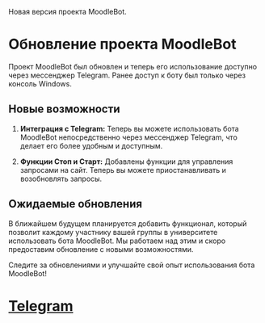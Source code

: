 Новая версия проекта MoodleBot.

# Обновление проекта MoodleBot

Проект MoodleBot был обновлен и теперь его использование доступно через мессенджер Telegram. Ранее доступ к боту был только через консоль Windows.

## Новые возможности

1. **Интеграция с Telegram:** Теперь вы можете использовать бота MoodleBot непосредственно через мессенджер Telegram, что делает его более удобным и доступным.

2. **Функции Стоп и Старт:** Добавлены функции для управления запросами на сайт. Теперь вы можете приостанавливать и возобновлять запросы.

## Ожидаемые обновления

В ближайшем будущем планируется добавить функционал, который позволит каждому участнику вашей группы в университете использовать бота MoodleBot. Мы работаем над этим и скоро предоставим обновление с новыми возможностями.

Следите за обновлениями и улучшайте свой опыт использования бота MoodleBot!

# [Telegram](https://t.me/+sQ8W9AEOarBkZWYy)


